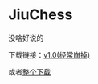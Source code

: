 # JiuChess
<p>没啥好说的</p>
<p>下载链接：<a href = "https://github.com/May24th/JiuChess/raw/master/launcher/HappyJiu%20v1.0/HappyJiu%20v1.0.rar">v1.0(经常崩掉)</a></p>
<p>或者<a href = "https://github.com/May24th/JiuChess/archive/master.zip">整个下载</a></p>

